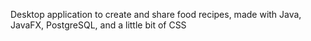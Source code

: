 Desktop application to create and share food recipes, made with Java, JavaFX, PostgreSQL, and a little bit of CSS
